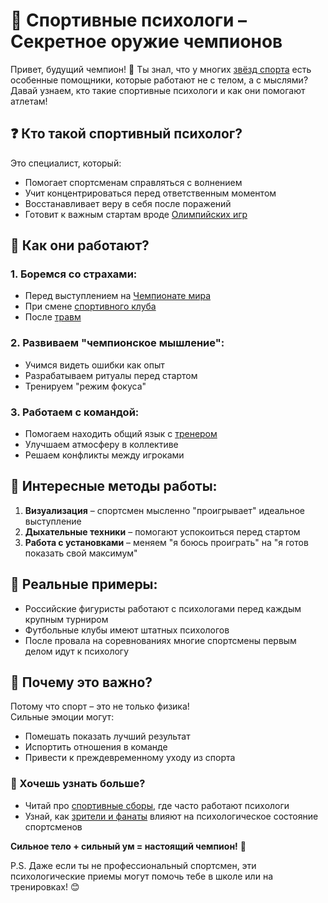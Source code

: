 # 🧠 Спортивные психологи – Секретное оружие чемпионов

Привет, будущий чемпион! 👋 Ты знал, что у многих [звёзд спорта](звёзды_спорта.md) есть особенные помощники, которые работают не с телом, а с мыслями? Давай узнаем, кто такие спортивные психологи и как они помогают атлетам!

## ❓ Кто такой спортивный психолог?

Это специалист, который:
- Помогает спортсменам справляться с волнением
- Учит концентрироваться перед ответственным моментом
- Восстанавливает веру в себя после поражений
- Готовит к важным стартам вроде [Олимпийских игр](олимпийские_игры.md)

## 💪 Как они работают?

### 1. Боремся со страхами:
- Перед выступлением на [Чемпионате мира](чемпионат_мира.md)
- При смене [спортивного клуба](спортивные_клубы.md)
- После [травм](травмы_в_спорте.md)

### 2. Развиваем "чемпионское мышление":
- Учимся видеть ошибки как опыт
- Разрабатываем ритуалы перед стартом
- Тренируем "режим фокуса"

### 3. Работаем с командой:
- Помогаем находить общий язык с [тренером](тренер.md)
- Улучшаем атмосферу в коллективе
- Решаем конфликты между игроками

## 🧩 Интересные методы работы:

1. **Визуализация** – спортсмен мысленно "проигрывает" идеальное выступление
2. **Дыхательные техники** – помогают успокоиться перед стартом
3. **Работа с установками** – меняем "я боюсь проиграть" на "я готов показать свой максимум"

## 🌟 Реальные примеры:

- Российские фигуристы работают с психологами перед каждым крупным турниром
- Футбольные клубы имеют штатных психологов
- После провала на соревнованиях многие спортсмены первым делом идут к психологу

## 🤔 Почему это важно?

Потому что спорт – это не только физика!  
Сильные эмоции могут:
- Помешать показать лучший результат
- Испортить отношения в команде
- Привести к преждевременному уходу из спорта

### 🎯 Хочешь узнать больше?
- Читай про [спортивные сборы](спортивные_сборы.md), где часто работают психологи
- Узнай, как [зрители и фанаты](зрители_и_фанаты.md) влияют на психологическое состояние спортсменов

**Сильное тело + сильный ум = настоящий чемпион!** 💪

P.S. Даже если ты не профессиональный спортсмен, эти психологические приемы могут помочь тебе в школе или на тренировках! 😊